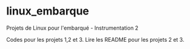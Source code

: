 # linux_embarque
Projets de Linux pour l'embarqué - Instrumentation 2

Codes pour les projets 1,2 et 3.
Lire les README pour les projets 2 et 3.
